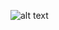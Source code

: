 ![alt text](https://github.com/patrickjohncyh/ibm-waldo/blob/master/imgs/Ganttchart.jpg "Gantt chart")
